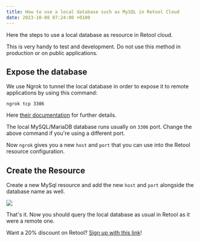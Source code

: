 ```yaml
---
title: How to use a local database such as MySQL in Retool Cloud
date: 2023-10-08 07:24:00 +0100
---
```




Here the steps to use a local database as resource in Retool cloud.

This is very handy to test and development. Do not use this method in production or on public applications.

## Expose the database

We use Ngrok to tunnel the local database in order to expose it to remote applications by using this command:

```
ngrok tcp 3306
```

Here [their documentation](https://ngrok.com/docs/using-ngrok-with/mysql/) for further details.

The local MySQL/MariaDB database runs usually on `3306` port. Change the above command if you're using a different port.

Now `ngrok` gives you a new `host` and `port` that you can use into the Retool resource configuration.

## Create the Resource

Create a new MySql resource and add the new `host` and `port` alongside the database name as well.

![](/assets/log/n852_copypastedesign-2023-10-08-at-11.23.36.png)

That's it. Now you should query the local database as usual in Retool as it were a remote one.

Want a 20% discount on Retool? [Sign up with this link](https://get.retool.com/c2blfe7c4kts)!